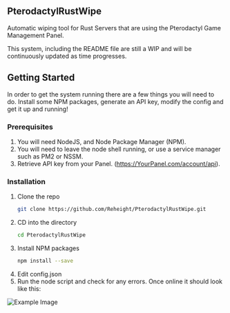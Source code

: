 ## PterodactylRustWipe
Automatic wiping tool for Rust Servers that are using the Pterodactyl Game Management Panel.

This system, including the README file are still a WIP and will be continuously updated as time progresses.


## Getting Started

In order to get the system running there are a few things you will need to do. Install some NPM packages, generate an API key, modify the config and get it up and running!

### Prerequisites

1. You will need NodeJS, and Node Package Manager (NPM).
2. You will need to leave the node shell running, or use a service manager such as PM2 or NSSM.
3. Retrieve API key from your Panel. (https://YourPanel.com/account/api).

### Installation

1. Clone the repo
   ```sh
   git clone https://github.com/Reheight/PterodactylRustWipe.git
   ```
3. CD into the directory
   ```sh
   cd PterodactylRustWipe
   ```
5. Install NPM packages
   ```sh
   npm install --save
   ```
3. Edit config.json
4. Run the node script and check for any errors. Once online it should look like this:

![Example Image](https://images-ext-2.discordapp.net/external/1upugdndJ77jqqusFYg5TtF2Vy2OPYgOi4-ejJiSeDA/https/s.imgly.ee/CpH4.png)
